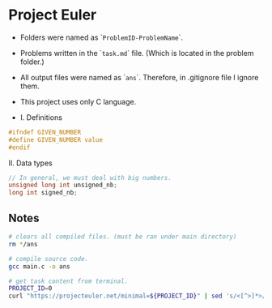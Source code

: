# Project Euler

- Folders were named as \``ProblemID-ProblemName`\`.
- Problems written in the \``task.md`\` file. (Which is located in the problem folder.)
- All output files were named as \``ans`\`. Therefore, in .gitignore file I ignore them.

- This project uses only C language.
- I. Definitions
```c
#ifndef GIVEN_NUMBER
#define GIVEN_NUMBER value
#endif
```
II. Data types
```c
// In general, we must deal with big numbers.
unsigned long int unsigned_nb;
long int signed_nb;
```

## Notes
```bash
# clears all compiled files. (must be ran under main directory)
rm */ans
```

```bash
# compile source code.
gcc main.c -o ans
```

```bash
# get task content from terminal.
PROJECT_ID=0
curl "https://projecteuler.net/minimal=${PROJECT_ID}" | sed 's/<[^>]*>//g' > task.md
```
